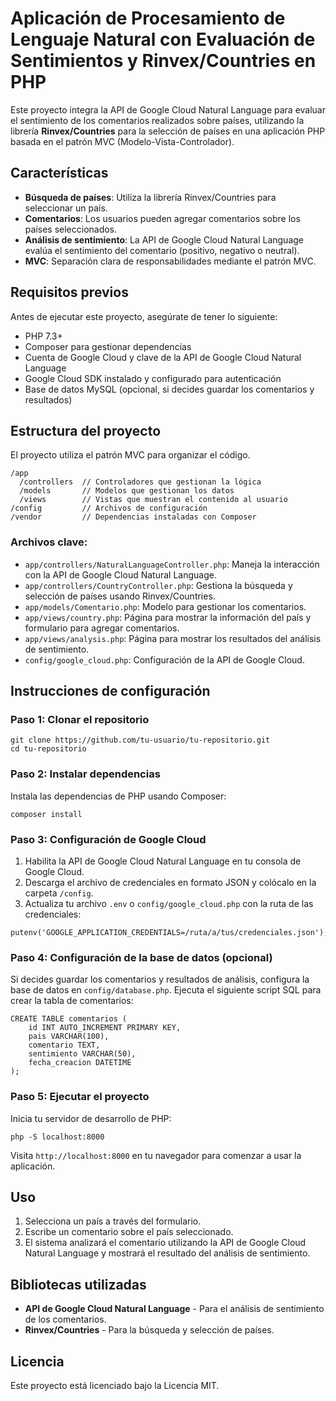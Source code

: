 <h1>Aplicación de Procesamiento de Lenguaje Natural con Evaluación de Sentimientos y Rinvex/Countries en PHP</h1>
<p>Este proyecto integra la API de Google Cloud Natural Language para evaluar el sentimiento de los comentarios realizados sobre países, utilizando la librería <strong>Rinvex/Countries</strong> para la selección de países en una aplicación PHP basada en el patrón MVC (Modelo-Vista-Controlador).</p>

<h2>Características</h2>
<ul>
    <li><strong>Búsqueda de países</strong>: Utiliza la librería Rinvex/Countries para seleccionar un país.</li>
    <li><strong>Comentarios</strong>: Los usuarios pueden agregar comentarios sobre los países seleccionados.</li>
    <li><strong>Análisis de sentimiento</strong>: La API de Google Cloud Natural Language evalúa el sentimiento del comentario (positivo, negativo o neutral).</li>
    <li><strong>MVC</strong>: Separación clara de responsabilidades mediante el patrón MVC.</li>
</ul>

<h2>Requisitos previos</h2>
<p>Antes de ejecutar este proyecto, asegúrate de tener lo siguiente:</p>
<ul>
    <li>PHP 7.3+</li>
    <li>Composer para gestionar dependencias</li>
    <li>Cuenta de Google Cloud y clave de la API de Google Cloud Natural Language</li>
    <li>Google Cloud SDK instalado y configurado para autenticación</li>
    <li>Base de datos MySQL (opcional, si decides guardar los comentarios y resultados)</li>
</ul>

<h2>Estructura del proyecto</h2>
<p>El proyecto utiliza el patrón MVC para organizar el código.</p>

<pre><code>/app
  /controllers  // Controladores que gestionan la lógica
  /models       // Modelos que gestionan los datos
  /views        // Vistas que muestran el contenido al usuario
/config         // Archivos de configuración
/vendor         // Dependencias instaladas con Composer
</code></pre>

<h3>Archivos clave:</h3>
<ul>
    <li><code>app/controllers/NaturalLanguageController.php</code>: Maneja la interacción con la API de Google Cloud Natural Language.</li>
    <li><code>app/controllers/CountryController.php</code>: Gestiona la búsqueda y selección de países usando Rinvex/Countries.</li>
    <li><code>app/models/Comentario.php</code>: Modelo para gestionar los comentarios.</li>
    <li><code>app/views/country.php</code>: Página para mostrar la información del país y formulario para agregar comentarios.</li>
    <li><code>app/views/analysis.php</code>: Página para mostrar los resultados del análisis de sentimiento.</li>
    <li><code>config/google_cloud.php</code>: Configuración de la API de Google Cloud.</li>
</ul>

<h2>Instrucciones de configuración</h2>

<h3>Paso 1: Clonar el repositorio</h3>
<pre><code>git clone https://github.com/tu-usuario/tu-repositorio.git
cd tu-repositorio
</code></pre>

<h3>Paso 2: Instalar dependencias</h3>
<p>Instala las dependencias de PHP usando Composer:</p>
<pre><code>composer install
</code></pre>

<h3>Paso 3: Configuración de Google Cloud</h3>
<ol>
    <li>Habilita la API de Google Cloud Natural Language en tu consola de Google Cloud.</li>
    <li>Descarga el archivo de credenciales en formato JSON y colócalo en la carpeta <code>/config</code>.</li>
    <li>Actualiza tu archivo <code>.env</code> o <code>config/google_cloud.php</code> con la ruta de las credenciales:</li>
</ol>

<pre><code>putenv('GOOGLE_APPLICATION_CREDENTIALS=/ruta/a/tus/credenciales.json');
</code></pre>

<h3>Paso 4: Configuración de la base de datos (opcional)</h3>
<p>Si decides guardar los comentarios y resultados de análisis, configura la base de datos en <code>config/database.php</code>. Ejecuta el siguiente script SQL para crear la tabla de comentarios:</p>

<pre><code>CREATE TABLE comentarios (
    id INT AUTO_INCREMENT PRIMARY KEY,
    pais VARCHAR(100),
    comentario TEXT,
    sentimiento VARCHAR(50),
    fecha_creacion DATETIME
);
</code></pre>

<h3>Paso 5: Ejecutar el proyecto</h3>
<p>Inicia tu servidor de desarrollo de PHP:</p>
<pre><code>php -S localhost:8000
</code></pre>
<p>Visita <code>http://localhost:8000</code> en tu navegador para comenzar a usar la aplicación.</p>

<h2>Uso</h2>
<ol>
    <li>Selecciona un país a través del formulario.</li>
    <li>Escribe un comentario sobre el país seleccionado.</li>
    <li>El sistema analizará el comentario utilizando la API de Google Cloud Natural Language y mostrará el resultado del análisis de sentimiento.</li>
</ol>

<h2>Bibliotecas utilizadas</h2>
<ul>
    <li><strong>API de Google Cloud Natural Language</strong> - Para el análisis de sentimiento de los comentarios.</li>
    <li><strong>Rinvex/Countries</strong> - Para la búsqueda y selección de países.</li>
</ul>

<h2>Licencia</h2>
<p>Este proyecto está licenciado bajo la Licencia MIT.</p>

